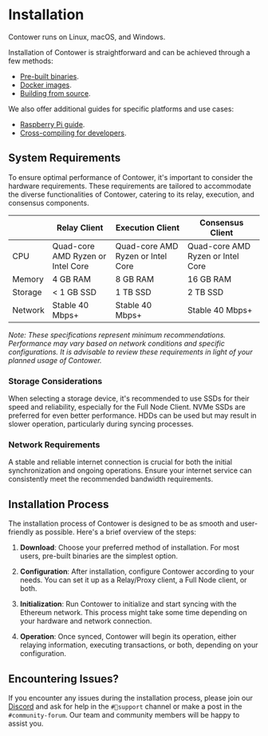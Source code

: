# Installation

Contower runs on Linux, macOS, and Windows.

Installation of Contower is straightforward and can be achieved through a few methods:

-   [Pre-built binaries](./binaries.md).
-   [Docker images](./docker.md).
-   [Building from source](./source.md).

We also offer additional guides for specific platforms and use cases:

-   [Raspberry Pi guide](./pi.md).
-   [Cross-compiling for developers](./cross-compiling.md).

## System Requirements

To ensure optimal performance of Contower, it's important to consider the hardware requirements. These requirements are tailored to accommodate the diverse functionalities of Contower, catering to its relay, execution, and consensus components.

|         | Relay Client                      | Execution Client                  | Consensus Client                  |
| ------- | --------------------------------- | --------------------------------- | --------------------------------- |
| CPU     | Quad-core AMD Ryzen or Intel Core | Quad-core AMD Ryzen or Intel Core | Quad-core AMD Ryzen or Intel Core |
| Memory  | 4 GB RAM                          | 8 GB RAM                          | 16 GB RAM                         |
| Storage | < 1 GB SSD                        | 1 TB SSD                          | 2 TB SSD                          |
| Network | Stable 40 Mbps+                   | Stable 40 Mbps+                   | Stable 40 Mbps+                   |

_Note: These specifications represent minimum recommendations. Performance may vary based on network conditions and specific configurations. It is advisable to review these requirements in light of your planned usage of Contower._

### Storage Considerations

When selecting a storage device, it's recommended to use SSDs for their speed and reliability, especially for the Full Node Client. NVMe SSDs are preferred for even better performance. HDDs can be used but may result in slower operation, particularly during syncing processes.

### Network Requirements

A stable and reliable internet connection is crucial for both the initial synchronization and ongoing operations. Ensure your internet service can consistently meet the recommended bandwidth requirements.

## Installation Process

The installation process of Contower is designed to be as smooth and user-friendly as possible. Here's a brief overview of the steps:

1. **Download**: Choose your preferred method of installation. For most users, pre-built binaries are the simplest option.

2. **Configuration**: After installation, configure Contower according to your needs. You can set it up as a Relay/Proxy client, a Full Node client, or both.

3. **Initialization**: Run Contower to initialize and start syncing with the Ethereum network. This process might take some time depending on your hardware and network connection.

4. **Operation**: Once synced, Contower will begin its operation, either relaying information, executing transactions, or both, depending on your configuration.

## Encountering Issues?

If you encounter any issues during the installation process, please join our [Discord](https://discord.gg/7hPv2T6) and ask for help in the `#🦾support` channel or make a post in the `#community-forum`. Our team and community members will be happy to assist you.
